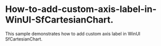 # How-to-add-custom-axis-label-in-WinUI-SfCartesianChart.
This sample demonstrates how to add custom axis label in WinUI SfCartesianChart.
